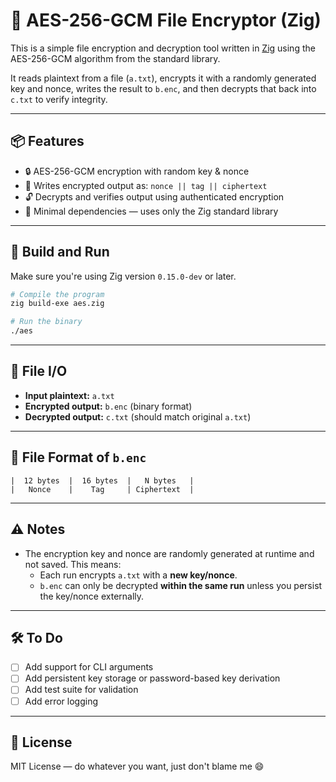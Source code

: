 # 🔐 AES-256-GCM File Encryptor (Zig)

This is a simple file encryption and decryption tool written in [Zig](https://ziglang.org/) using the AES-256-GCM algorithm from the standard library.

It reads plaintext from a file (`a.txt`), encrypts it with a randomly generated key and nonce, writes the result to `b.enc`, and then decrypts that back into `c.txt` to verify integrity.

---

## 📦 Features

- 🔒 AES-256-GCM encryption with random key & nonce
- 🧾 Writes encrypted output as: `nonce || tag || ciphertext`
- 🔓 Decrypts and verifies output using authenticated encryption
- 📁 Minimal dependencies — uses only the Zig standard library

---

## 🚀 Build and Run

Make sure you're using Zig version `0.15.0-dev` or later.

```sh
# Compile the program
zig build-exe aes.zig

# Run the binary
./aes
```

---

## 📄 File I/O

- **Input plaintext:** `a.txt`
- **Encrypted output:** `b.enc` (binary format)
- **Decrypted output:** `c.txt` (should match original `a.txt`)

---

## 📂 File Format of `b.enc`

```
|  12 bytes  |  16 bytes  |   N bytes   |
|   Nonce    |    Tag     | Ciphertext  |
```

---

## ⚠️ Notes

- The encryption key and nonce are randomly generated at runtime and not saved. This means:
  - Each run encrypts `a.txt` with a **new key/nonce**.
  - `b.enc` can only be decrypted **within the same run** unless you persist the key/nonce externally.

---

## 🛠️ To Do

- [ ] Add support for CLI arguments
- [ ] Add persistent key storage or password-based key derivation
- [ ] Add test suite for validation
- [ ] Add error logging

---

## 📘 License

MIT License — do whatever you want, just don't blame me 😄
